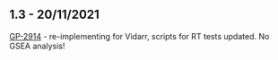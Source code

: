 ## 1.3 - 20/11/2021
[GP-2914](https://jira.oicr.on.ca/browse/GP-2914) - re-implementing for Vidarr, scripts for RT tests updated. No GSEA analysis!
